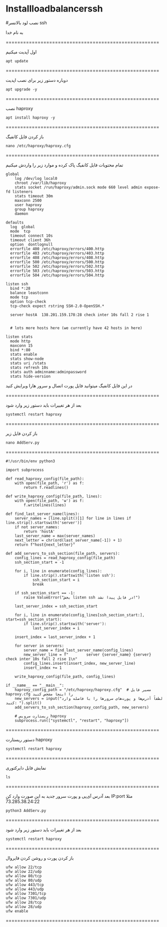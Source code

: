 # Installloadbalancerssh
#نصب لود بالانسر ssh

به نام خدا

=====================================================

اول آپدیت میکنیم

````
apt update
````

=====================================================

دوباره دستور زیر برای نصب اپدیت

````
apt upgrade -y
````

=====================================================

نصب haproxy 

````
apt install haproxy -y
````

=====================================================

باز کردن فایل کانفیگ

````
nano /etc/haproxy/haproxy.cfg
````

=====================================================

تمام محتویات فایل کانفیگ پاک کرده و موارد زیر را واردش میکنیم

````
global
    log /dev/log local0
    chroot /var/lib/haproxy
    stats socket /run/haproxy/admin.sock mode 660 level admin expose-fd listeners
    stats timeout 30m
    maxconn 2500
    user haproxy
    group haproxy
    daemon

defaults
  log  global
  mode  tcp
  timeout connect 10s
  timeout client 36h
  option  dontlognull
  errorfile 400 /etc/haproxy/errors/400.http
  errorfile 403 /etc/haproxy/errors/403.http
  errorfile 408 /etc/haproxy/errors/408.http
  errorfile 500 /etc/haproxy/errors/500.http
  errorfile 502 /etc/haproxy/errors/502.http
  errorfile 503 /etc/haproxy/errors/503.http
  errorfile 504 /etc/haproxy/errors/504.http

listen ssh 
  bind *:28
  balance leastconn
  mode tcp
  option tcp-check  
  tcp-check expect rstring SSH-2.0-OpenSSH.*
    
  server hostA  138.201.159.178:28 check inter 10s fall 2 rise 1


  # lots more hosts here (we currently have 42 hosts in here)

listen stats
  mode http
  maxconn 15
  bind *:80
  stats enable
  stats show-node
  stats uri /stats
  stats refresh 10s
  stats auth adminname:adminpassword
  stats hide-version
````


در این فایل کانفیگ میتوانید فایل پورت اتصال و سرور هارا ویرایش کنید 


=====================================================

بعد از هر تغییرات باید دستور زیر وارد شود

````
systemctl restart haproxy
````

=====================================================

باز کردن فایل زیر 


````
nano AddServ.py
````



=====================================================




````
#!/usr/bin/env python3

import subprocess

def read_haproxy_config(file_path):
    with open(file_path, 'r') as f:
        return f.readlines()

def write_haproxy_config(file_path, lines):
    with open(file_path, 'w') as f:
        f.writelines(lines)

def find_last_server_name(lines):
    server_names = [line.split()[1] for line in lines if line.strip().startswith('server')]
    if not server_names:
        return 'hostA'
    last_server_name = max(server_names)
    next_letter = chr(ord(last_server_name[-1]) + 1)
    return f"host{next_letter}"

def add_servers_to_ssh_section(file_path, servers):
    config_lines = read_haproxy_config(file_path)
    ssh_section_start = -1

    for i, line in enumerate(config_lines):
        if line.strip().startswith('listen ssh'):
            ssh_section_start = i
            break

    if ssh_section_start == -1:
        raise ValueError("بخش listen ssh در فایل پیدا نشد!")

    last_server_index = ssh_section_start

    for i, line in enumerate(config_lines[ssh_section_start:], start=ssh_section_start):
        if line.strip().startswith('server'):
            last_server_index = i

    insert_index = last_server_index + 1

    for server in servers:
        server_name = find_last_server_name(config_lines)
        new_server_line = f"        server {server_name} {server} check inter 10s fall 2 rise 1\n"
        config_lines.insert(insert_index, new_server_line)
        insert_index += 1

    write_haproxy_config(file_path, config_lines)

if __name__ == "__main__":
    haproxy_config_path = "/etc/haproxy/haproxy.cfg"  # مسیر فایل haproxy.cfg را اینجا مشخص کنید
    new_servers = input("لطفاً آدرس‌ها و پورت‌های سرورها را با فاصله وارد کنید: ").split()
    add_servers_to_ssh_section(haproxy_config_path, new_servers)

    # ریستارت سرویس haproxy
    subprocess.run(["systemctl", "restart", "haproxy"])
````



=====================================================

دستور ریستارت haproxy


````
systemctl restart haproxy
````



=====================================================


نمایش فایل دایرکتوری

````
ls
````

=====================================================

بعد آدرس آی‌پی و پورت سرور جدید به این صورت وارد کن
IP:port
مثلا
73.285.38.24:22



````
python3 AddServ.py
````

=====================================================

بعد از هر تغییرات باید دستور زیر وارد شود

````
systemctl restart haproxy
````

=====================================================

باز کردن پورت و روشن کردن فایروال

````
ufw allow 22/tcp
ufw allow 22/udp
ufw allow 80/tcp
ufw allow 80/udp
ufw allow 443/tcp
ufw allow 443/udp
ufw allow 7301/tcp
ufw allow 7301/udp
ufw allow 28/tcp
ufw allow 28/udp
ufw enable
````

=====================================================
